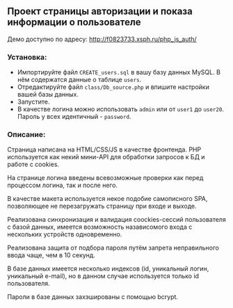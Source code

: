 ## Проект страницы авторизации и показа информации о пользователе

Демо доступно по адресу: http://f0823733.xsph.ru/php_js_auth/

### Установка:

- Импортируйте файл `CREATE_users.sql` в вашу базу данных MySQL. В нём содержатся данные о таблице `users`.
- Отредактируйте файл `class/Db_source.php` и впишите настройки вашей базы данных.
- Запустите.
- В качестве логина можно использовать `admin` или от `user1` до `user20`. Пароль у всех идентичный - `password`.

### Описание:

Страница написана на HTML/CSS/JS в качестве фронтенда. PHP используется как некий мини-API для обработки запросов к БД и работе с cookies.

На странице логина введены всевозможные проверки как перед процессом логина, так и после него.

В качестве макета используется некое подобие самописного SPA, позволяющее не перезагружать страницу при входе и выходе.

Реализована синхронизация и валидация coockies-сессий пользователя с базой данных, имеется возможность назависомого входа с нескольких устройств одновременно.

Реализована защита от подбора пароля путём запрета неправильного ввода чаще, чем в 10 секунд.

В базе данных имеется несколько индексов (id, уникальный логин, уникальный e-mail), но в данном случае используется только id пользователя.

Пароли в базе данных захэшированы с помощью bcrypt.